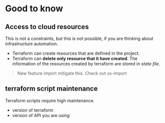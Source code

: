 # Good to know

## Access to cloud resources

This is not a constraints, but this is not possible, if you are thinking about infrastructure automation.

- Terraform can create resources that are defined in the project.
- Terraform can **delete only resource that it have created**. The information of the resources created by terraform are stored in *state file*.

> New feature import mitigate this. Check out xx-import

## terraform script maintenance

Terraform scripts require high maintenance.

- version of terraform
- version of API you are using
